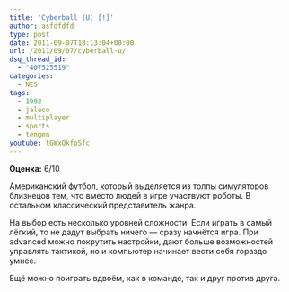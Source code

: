 ```yaml
---
title: 'Cyberball (U) [!]'
author: asfdfdfd
type: post
date: 2011-09-07T18:13:04+00:00
url: /2011/09/07/cyberball-u/
dsq_thread_id:
  - "407525519"
categories:
  - NES
tags:
  - 1992
  - jaleco
  - multiplayer
  - sports
  - tengen
youtube: tGWxQkfpSfc
---
```

**Оценка:** 6/10

Американский футбол, который выделяется из толпы симуляторов близнецов тем, что вместо людей в игре участвуют роботы. В остальном классический представитель жанра.

На выбор есть несколько уровней сложности. Если играть в самый лёгкий, то не дадут выбрать ничего — сразу начнётся игра. При advanced можно покрутить настройки, дают больше возможностей управлять тактикой, но и компьютер начинает вести себя гораздо умнее.

Ещё можно поиграть вдвоём, как в команде, так и друг против друга.
